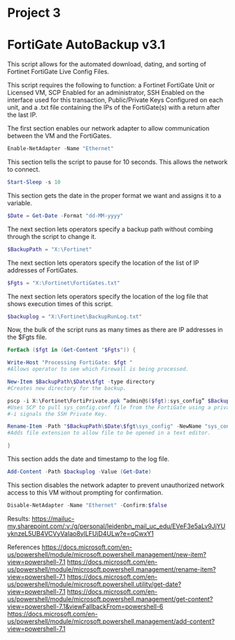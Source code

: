 # Project 3

FortiGate AutoBackup v3.1
======

This script allows for the automated download, dating, and sorting of Fortinet FortiGate Live Config Files. 

This script requires the following to function:
a Fortinet FortiGate Unit or Licensed VM,
SCP Enabled for an administrator,
SSH Enabled on the interface used for this transaction,
Public/Private Keys Configured on each unit,
and a .txt file containing the IPs of the FortiGate(s) with a return after the last IP.


The first section enables our network adapter to allow communication between the VM and the FortiGates. 
```powershell
Enable-NetAdapter -Name "Ethernet"
```

This section tells the script to pause for 10 seconds. This allows the network to connect. 
```powershell
Start-Sleep -s 10
```

This section gets the date in the proper format we want and assigns it to a variable. 
```powershell
$Date = Get-Date -Format "dd-MM-yyyy"
```

The next section lets operators specify a backup path without combing through the script to change it. 
```powershell
$BackupPath = "X:\Fortinet"
```

The next section lets operators specify the location of the list of IP addresses of FortiGates. 
```powershell
$Fgts = "X:\Fortinet\FortiGates.txt"
```

The next section lets operators specify the location of the log file that shows execution times of this script. 
```powershell
$backuplog = "X:\Fortinet\BackupRunLog.txt"
```

Now, the bulk of the script runs as many times as there are IP addresses in the $Fgts file. 
```powershell
ForEach ($fgt in (Get-Content "$Fgts")) {

Write-Host "Processing FortiGate: $fgt "
#Allows operator to see which Firewall is being processed. 

New-Item $BackupPath\$Date\$fgt -type directory
#Creates new directory for the backup. 

pscp -i X:\Fortinet\FortiPrivate.ppk “admin@$($fgt):sys_config” $BackupPath\$Date\$fgt\
#Uses SCP to pull sys_config.conf file from the FortiGate using a private/public key pair.  
#-i signals the SSH Private Key. 

Rename-Item -Path "$BackupPath\$Date\$fgt\sys_config" -NewName "sys_config.conf"
#Adds file extension to allow file to be opened in a text editor.

}
```

This section adds the date and timestamp to the log file. 
```powershell
Add-Content -Path $backuplog -Value (Get-Date)
```

This section disables the network adapter to prevent unauthorized network access to this VM without prompting for confirmation. 
```powershell
Disable-NetAdapter -Name "Ethernet" -Confirm:$false
```

Results: https://mailuc-my.sharepoint.com/:v:/g/personal/leidenbn_mail_uc_edu/EVeF3e5aLv9JjYUyknzeL5UB4VCVyVaIao8ylLFUjD4ULw?e=qCwxY1

References
https://docs.microsoft.com/en-us/powershell/module/microsoft.powershell.management/new-item?view=powershell-7.1
https://docs.microsoft.com/en-us/powershell/module/microsoft.powershell.management/rename-item?view=powershell-7.1
https://docs.microsoft.com/en-us/powershell/module/microsoft.powershell.utility/get-date?view=powershell-7.1
https://docs.microsoft.com/en-us/powershell/module/microsoft.powershell.management/get-content?view=powershell-7.1&viewFallbackFrom=powershell-6
https://docs.microsoft.com/en-us/powershell/module/microsoft.powershell.management/add-content?view=powershell-7.1

